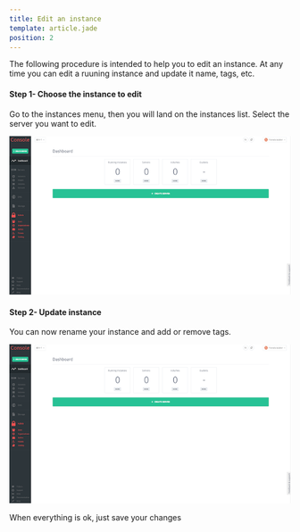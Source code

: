 ```yaml
---
title: Edit an instance
template: article.jade
position: 2
---
```


The following procedure is intended to help you to edit an instance.
At any time you can edit a ruuning instance and update it name, tags, etc.

#### Step 1- Choose the instance to edit

Go to the instances menu, then you will land on the instances list. Select the server you want to edit.

![Console](../../imgs/img_tmp_dashboard.png "Temporaire")

#### Step 2- Update instance

You can now rename your instance and add or remove tags.

![Console](../../imgs/img_tmp_dashboard.png "Temporaire")

When everything is ok, just save your changes